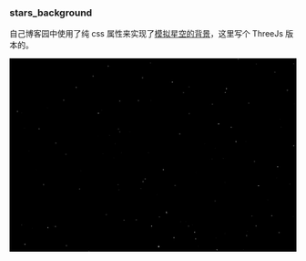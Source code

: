 ### stars_background
自己博客园中使用了纯 css 属性来实现了[模拟星空的背景](https://www.cnblogs.com/teemwu/)，这里写个 ThreeJs 版本的。

![stars](./stars.png)